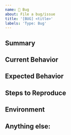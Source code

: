 ```yaml
---
name: 🐞 Bug
about: File a bug/issue
title: '[BUG] <title>'
labels: 'Type: Bug'
---
```


<!--
[Note] please search to see if a similar issue already exists before you file the report.

This template should be used to file bug reports. For any other type, please refer to our other templates.
-->
  
## Summary
<!-- Please provide a general summary of the issue in the title above -->

## Current Behavior
<!-- A concise description of what you're experiencing. -->
  
## Expected Behavior
<!-- A concise description of what you expected to happen. -->

## Steps to Reproduce
<!-- Example: steps to reproduce the behaviour:
1. In this environment...
2. With the config...
3. Run the command '...'
4. Open the page '...'
5. Click on '...'
6. See error
-->

## Environment
<!--
Example:
- OS: Ubuntu 20.04
- Node: 13.14.0
- npm: 7.6.2
-->
  
## Anything else:
<!-- 
Provide us with any additional information that may help to fix the bug:
- Do you know any possible reasons?
- Do you know a possible solution?
- Any additional resources? Links?
- Additional context etc.
-->
